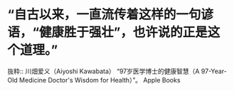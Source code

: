 # “自古以来，一直流传着这样的一句谚语，“健康胜于强壮”，也许说的正是这个道理。”

抜粋:: 川畑爱义（Aiyoshi Kawabata）  “97岁医学博士的健康智慧（A 97-Year-Old Medicine Doctor's Wisdom for Health）”。 Apple Books  
